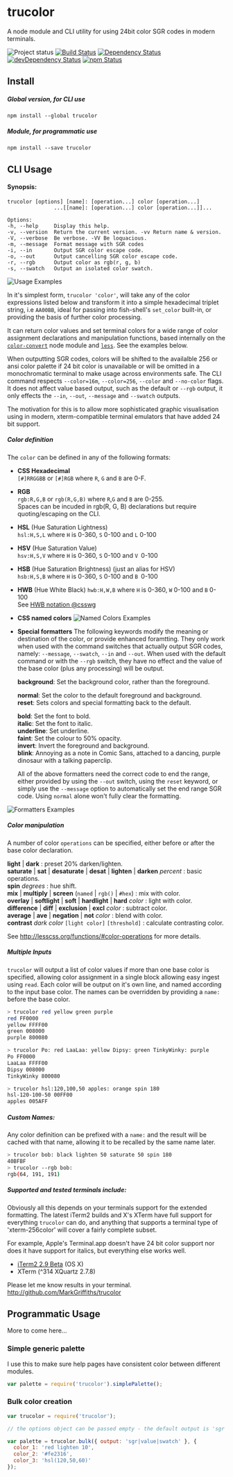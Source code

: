 [project-badge]: http://img.shields.io/badge/status-beta-blue.svg?style=flat
[build-badge]: http://img.shields.io/travis/MarkGriffiths/trucolor.svg?branch=master&style=flat
[david-badge]: http://img.shields.io/david/MarkGriffiths/trucolor.svg?style=flat
[david-dev-badge]: http://img.shields.io/david/dev/MarkGriffiths/trucolor.svg?style=flat
[npm-badge]: https://img.shields.io/npm/v/trucolor.svg?style=flat

[travis]: https://travis-ci.org/MarkGriffiths/trucolor
[david]: https://david-dm.org/MarkGriffiths/trucolor
[david-dev]: https://david-dm.org/MarkGriffiths/trucolor#info=devDependencies
[npm]: https://www.npmjs.com/package/trucolor

# trucolor
A node module and CLI utility for using 24bit color SGR codes in modern terminals.

![Project status][project-badge]
[![Build Status][build-badge]][travis]
[![Dependency Status][david-badge]][david]
[![devDependency Status][david-dev-badge]][david-dev]
[![npm Status][npm-badge]][npm]

## Install
##### Global version, for CLI use
`npm install --global trucolor`

##### Module, for programmatic use
`npm install --save trucolor`

## CLI Usage

#### Synopsis:

```text
trucolor [options] [name]: [operation...] color [operation...]
               ...[[name]: [operation...] color [operation...]]...

Options:
-h, --help     Display this help.
-v, --version  Return the current version. -vv Return name & version.
-V, --verbose  Be verbose. -VV Be loquacious.                        
-m, --message  Format message with SGR codes
-i, --in       Output SGR color escape code.                         
-o, --out      Output cancelling SGR color escape code.              
-r, --rgb      Output color as rgb(r, g, b)                          
-s, --swatch   Output an isolated color swatch.
```

![Usage Examples](http://markgriffiths.github.io/projects/trucolor/example.png)

In it's simplest form, `trucolor 'color'`, will take any of the color expressions listed below and transform it into a simple hexadecimal triplet string, i.e `AA00BB`, ideal for passing into fish-shell's `set_color` built-in, or providing the basis of further color processing.

It can return color values and set terminal colors for a wide range of color assignment declarations and manipulation functions, based internally on the [`color-convert`](https://github.com/Qix-/color-convert) node module and [`less`](http://lesscss.org). See the examples below.

When outputting SGR codes, colors will be shifted to the availalble 256 or ansi color palette if 24 bit color is unavailable or will be omitted in a monochromatic terminal to make usage across environments safe. The CLI command respects `--color=16m`, `--color=256`, `--color` and `--no-color` flags. It does not affect value based output, such as the default or `--rgb` output, it only effects the `--in`, `--out`, `--message` and `--swatch` outputs.

The motivation for this is to allow more sophisticated graphic visualisation using in modern, xterm-compatible terminal emulators that have added 24 bit support.

##### Color definition

The `color` can be defined in any of the following formats:

-	__CSS Hexadecimal__  
	`[#]RRGGBB` or `[#]RGB` where `R`, `G` and `B` are 0-F.

-	__RGB__  
	`rgb:R,G,B` or `rgb(R,G,B)` where `R`,`G` and `B` are 0-255.  
	Spaces can be incuded in rgb(R, G, B) declarations but require quoting/escaping on the CLI.

-	__HSL__ (Hue Saturation Lightness)  
	`hsl:H,S,L` where `H` is 0-360, `S` 0-100 and `L` 0-100

-	__HSV__ (Hue Saturation Value)  
	`hsv:H,S,V` where `H` is 0-360, `S` 0-100 and `V `0-100

-	__HSB__ (Hue Saturation Brightness) (just an alias for HSV)  
	`hsb:H,S,B` where `H` is 0-360, `S` 0-100 and `B `0-100

-	__HWB__ (Hue White Black)
	`hwb:H,W,B` where `H` is 0-360, `W` 0-100 and `B` 0-100  
	See [HWB notation @csswg](https://drafts.csswg.org/css-color/#the-hwb-notation)

- __CSS named colors__
![Named Colors Examples](http://markgriffiths.github.io/projects/trucolor/named.png)

- __Special formatters__
The following keywords modify the meaning or destination of the color, or provide enhanced foramtting. They only work when used with the command switches that actually output SGR codes, namely: `--message`, `--swatch`, `--in` and `--out`. When used with the default command or with the `--rgb` switch, they have no effect and the value of the base color (plus any processing) will be output.

	__background__: Set the background color, rather than the foreground.

	__normal__: Set the color to the default foreground and background.  
	__reset__: Sets colors and special formatting back to the default.

	__bold__: Set the font to bold.  
	__italic__: Set the font to italic.  
	__underline__: Set underline.  
	__faint__: Set the colour to 50% opacity.  
	__invert__: Invert the foreground and background.  
	__blink__: Annoying as a note in Comic Sans, attached to a dancing, purple dinosaur with a talking paperclip.

	All of the above formatters need the correct code to end the range, either provided by using the `--out` switch, using the `reset` keyword, or simply use the `--message` option to automatically set the end range SGR code. Using `normal` alone won't fully clear the formatting.

![Formatters Examples](http://markgriffiths.github.io/projects/trucolor/formatters.png)

##### Color manipulation

A number of color `operations` can be specified, either before or after the base color declaration.

__light__ | __dark__ : preset 20% darken/lighten.  
__saturate__ | __sat__ | __desaturate__ | __desat__ | __lighten__ | __darken__ _percent_ : basic operations.  
__spin__ _degrees_ : hue shift.  
__mix__ | __multiply__ | __screen__ (`named` | `rgb()` | `#hex`) : mix with color.  
__overlay__ | __softlight__ | __soft__ | __hardlight__ | __hard__ _color_ : light with color.  
__difference__ | __diff__ | __exclusion__ | __excl__ _color_ : subtract color.  
__average__ | __ave__ | __negation__ | __not__ _color_ : blend with color.  
__contrast__ _dark color_ `[light color]` `[threshold]` : calculate contrasting color.  

See <http://lesscss.org/functions/#color-operations> for more details.

##### Multiple Inputs
`trucolor` will output a list of color values if more than one base color is specified, allowing color assignment in a single block allowing easy ingest using `read`. Each color will be output on it's own line, and named according to the input base color. The names can be overridden by providing a `name:` before the base color.

```sh
> trucolor red yellow green purple
red FF0000
yellow FFFF00
green 008000
purple 800080

> trucolor Po: red LaaLaa: yellow Dipsy: green TinkyWinky: purple
Po FF0000
LaaLaa FFFF00
Dipsy 008000
TinkyWinky 800080

> trucolor hsl:120,100,50 apples: orange spin 180
hsl-120-100-50 00FF00
apples 005AFF
```

##### Custom Names:
Any color definition can be prefixed with a `name:` and the result will be cached with that name, allowing it to be recalled by the same name later.

```sh
> trucolor bob: black lighten 50 saturate 50 spin 180
40BFBF
> trucolor --rgb bob:
rgb(64, 191, 191)
```

##### Supported and tested terminals include:
Obviously all this depends on your terminals support for the extended formatting. The latest iTerm2 builds and X's XTerm have full support for everything `trucolor` can do, and anything that supports a terminal type of 'xterm-256color' will cover a fairly complete subset.

For example, Apple's Terminal.app doesn't have 24 bit color support nor does it have support for italics, but everything else works well.

-	[iTerm2 2.9 Beta](https://iterm2.com/downloads.html) (OS X)
-	XTerm (^314 XQuartz 2.7.8)

Please let me know results in your terminal. <http://github.com/MarkGriffiths/trucolor>

## Programmatic Usage

More to come here...

### Simple generic palette

I use this to make sure help pages have consistent color between different modules.

```javascript
var palette = require('trucolor').simplePalette();
```

### Bulk color creation

```javascript
var trucolor = require('trucolor');

// the options object can be passed empty - the default output is 'sgr'

var palette = trucolor.bulk({ output: 'sgr|value|swatch' }, {
  color_1: 'red lighten 10',
  color_2: '#fe2316',
  color_3: 'hsl(120,50,60)'
});


```

